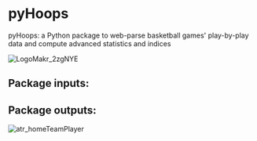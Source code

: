 # pyHoops
pyHoops: a Python package to web-parse basketball games' play-by-play data and compute advanced statistics and indices

![LogoMakr_2zgNYE](https://user-images.githubusercontent.com/55788224/65873275-f52afe80-e382-11e9-81aa-f28caf32f5c9.png)

## Package inputs:

## Package outputs:

![atr_homeTeamPlayer](https://user-images.githubusercontent.com/55788224/65889451-8dd07700-e3a1-11e9-9093-df60a07d0634.png)
